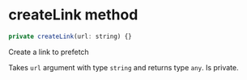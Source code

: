 # createLink method

```js
private createLink(url: string) {}
```

Create a link to prefetch

Takes `url` argument with type `string` and returns type `any`. Is private.